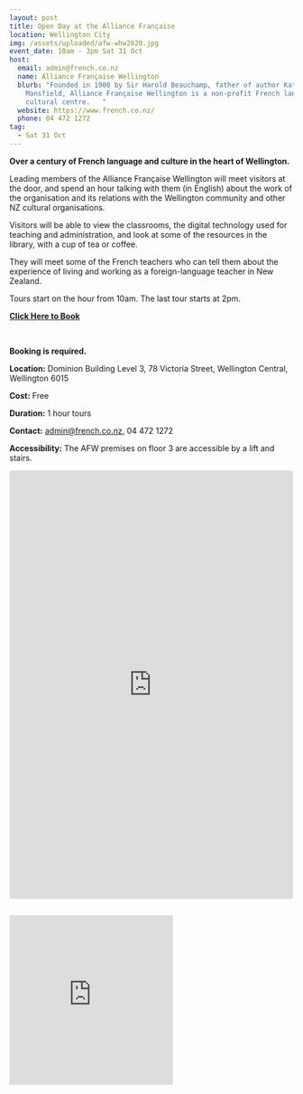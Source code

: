 ```yaml
---
layout: post
title: Open Day at the Alliance Française
location: Wellington City
img: /assets/uploaded/afw-whw2020.jpg
event_date: 10am - 3pm Sat 31 Oct
host:
  email: admin@french.co.nz
  name: Alliance Française Wellington
  blurb: "Founded in 1908 by Sir Harold Beauchamp, father of author Katherine
    Mansfield, Alliance Française Wellington is a non-profit French language and
    cultural centre.   "
  website: https://www.french.co.nz/
  phone: 04 472 1272
tag:
  - Sat 31 Oct
---
```

**Over a century of French language and culture in the heart of Wellington.**

Leading members of the Alliance Française Wellington will meet visitors at the door, and spend an hour talking with them (in English) about the work of the organisation and its relations with the Wellington community and other NZ cultural organisations. 

Visitors will be able to view the classrooms, the digital technology used for teaching and administration, and look at some of the resources in the library, with a cup of tea or coffee. 

They will meet some of the French teachers who can tell them about the experience of living and working as a foreign-language teacher in New Zealand.

Tours start on the hour from 10am. The last tour starts at 2pm. 

**[Click Here to Book](https://heritage-week-af.eventbrite.co.nz)**

<br>

**Booking is required.**

**Location:** Dominion Building Level 3, 78 Victoria Street, Wellington Central, Wellington 6015

**Cost:** Free

**Duration:** 1 hour tours

**Contact:** admin@french.co.nz, 04 472 1272

**Accessibility:** The AFW premises on floor 3 are accessible by a lift and stairs.

<iframe class="instagram-media instagram-media-rendered" id="instagram-embed-0" src="https://www.instagram.com/p/CDaQoKHn54c/embed/captioned/?cr=1&amp;v=12&amp;wp=1080&amp;rd=https%3A%2F%2Fwellingtonheritageweek.co.nz&amp;rp=%2Fevent%2Fwainuiomata-historical-community-exhibition%2F#%7B%22ci%22%3A0%2C%22os%22%3A310.95499999355525%2C%22ls%22%3A164.63500005193055%2C%22le%22%3A184.0500000398606%7D" allowtransparency="true" allowfullscreen="true" frameborder="0" height="756" data-instgrm-payload-id="instagram-media-payload-0" scrolling="no" style="background: white;max-width: 540px;width: calc(100% - 3px);border-radius: 3px;border: 1px solid rgb(219, 219, 219);box-shadow: none;display: block;margin: 0px 0px 12px;min-width: 290px;padding: 0px;"></iframe>
<br>

<iframe src="https://www.facebook.com/plugins/page.php?href=https%3A%2F%2Fwww.facebook.com%2FAllianceFrancaiseWellington&tabs=header&width=290&height=300&small_header=false&adapt_container_width=true&hide_cover=false&show_facepile=true&appId" width="290" height="300" style="border:none;overflow:hidden" scrolling="no" frameborder="0" allowTransparency="true" allow="encrypted-media"></iframe>
